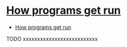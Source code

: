 # [How programs get run](https://lwn.net/Articles/630727/)

- [How programs get run](#how-programs-get-run)










TODO xxxxxxxxxxxxxxxxxxxxxxxxxx